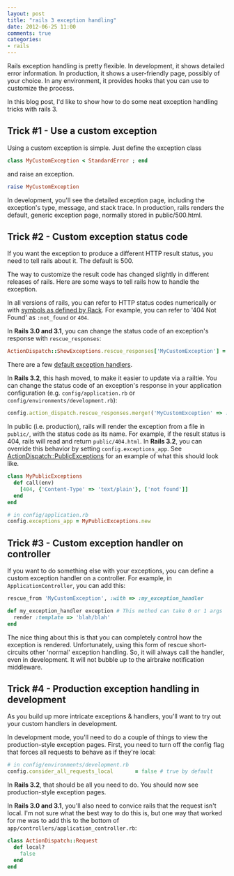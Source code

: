 ```yaml
---
layout: post
title: "rails 3 exception handling"
date: 2012-06-25 11:00
comments: true
categories: 
- rails
---
```

Rails exception handling is pretty flexible. In development, it shows detailed
error information. In production, it shows a user-friendly page, possibly
of your choice. In any environment, it provides hooks that you can use to
customize the process.

In this blog post, I'd like to show how to do some neat exception handling
tricks with rails 3.

## Trick #1 - Use a custom exception

Using a custom exception is simple. Just define the exception class

```ruby
class MyCustomException < StandardError ; end
```

and raise an exception.

```ruby
raise MyCustomException
```

In development, you'll see the detailed exception page, including the
exception's type, message, and stack trace. In production, rails renders
the default, generic exception page, normally stored in public/500.html.

## Trick #2 - Custom exception status code

If you want the exception to produce a different HTTP result status, you need
to tell rails about it. The default is 500.

The way to customize the result code has changed slightly in different releases of
rails. Here are some ways to tell rails how to handle the exception.

In all versions of rails, you can refer to HTTP status codes numerically or with
[symbols as defined by Rack](https://github.com/rack/rack/blob/edc8b923fa4ea4e3c1ce8778f5ddbc89688bc01b/lib/rack/utils.rb#L473).
For example, you can refer to '404 Not Found' as `:not_found` or `404`.

In **Rails 3.0 and 3.1**, you can change the status code of an exception's response
with `rescue_responses`:

```ruby
ActionDispatch::ShowExceptions.rescue_responses['MyCustomException'] = :unauthorized
```

There are a few [default exception handlers](https://github.com/rails/rails/blob/3-0-stable/actionpack/lib/action_dispatch/middleware/show_exceptions.rb).

In **Rails 3.2**, this hash moved, to make it easier to update via a railtie.
You can change the status code of an exception's response in your
application configuration (e.g. `config/application.rb` or
`config/environments/development.rb`):

```ruby
config.action_dispatch.rescue_responses.merge!('MyCustomException' => :unauthorized)
```

In public (i.e. production), rails will render the exception from a
file in `public/`, with the status code as its name. For example, if
the result status is 404, rails will read and return `public/404.html`.
In **Rails 3.2**, you can override this behavior by setting `config.exceptions_app`.
See [ActionDispatch::PublicExceptions](https://github.com/rails/rails/blob/v3.2.6/actionpack/lib/action_dispatch/middleware/public_exceptions.rb)
for an example of what this should look like.

```ruby
class MyPublicExceptions
  def call(env)
    [404, {'Content-Type' => 'text/plain'}, ['not found']]
  end
end

# in config/application.rb
config.exceptions_app = MyPublicExceptions.new
```

## Trick #3 - Custom exception handler on controller

If you want to do something else with your exceptions, you can define a
custom exception handler on a controller. For example, in `ApplicationController`,
you can add this:

```ruby
rescue_from 'MyCustomException', :with => :my_exception_handler

def my_exception_handler exception # This method can take 0 or 1 args
  render :template => 'blah/blah'
end
```

The nice thing about this is that you can completely control how the exception
is rendered. Unfortunately, using this form of rescue short-circuits other
'normal' exception handling. So, it will always call the handler, even in
development. It will not bubble up to the airbrake notification middleware.

## Trick #4 - Production exception handling in development

As you build up more intricate exceptions & handlers, you'll want to
try out your custom handlers in development.

In development mode, you'll need to do a couple of things to view the
production-style exception pages. First, you need to turn off the config
flag that forces all requests to behave as if they're local:

```ruby
# in config/environments/development.rb
config.consider_all_requests_local       = false # true by default
```

In **Rails 3.2**, that should be all you need to do. You should now see
production-style exception pages.

In **Rails 3.0 and 3.1**, you'll also need to convice rails that the
request isn't local. I'm not sure what the best way to do this is, but
one way that worked for me was to add this to the bottom of
`app/controllers/application_controller.rb`:

```ruby
class ActionDispatch::Request
  def local?
    false
  end
end
```
